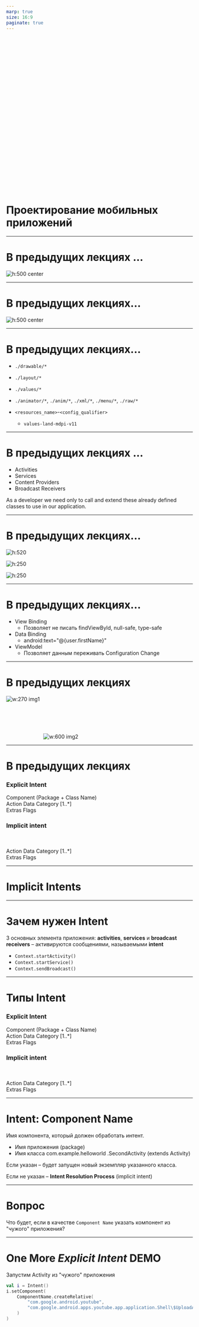 ```yaml
---
marp: true
size: 16:9
paginate: true
---
```


<style>
img[alt~="center"] {
  display: block;
  margin: 0 auto;
}

section.split h1 {
    grid-area: slideheading;
    height: 0;
}

section.split h3:nth-of-type(1) {
    grid-area: leftheader;
}

section.split h3:nth-of-type(2) {
    grid-area: rightheader;
}

section.split {
    overflow: visible;
    display: grid;
    grid-template-columns: 50% 50%;
    grid-template-areas: 
        "slideheading slideheading"
        "leftheader rightheader"
        "lefttext righttext"
}

section.flexrow {
display:flex;
flex-flow: row wrap;
}

section.flexrow h1 {
    flex: 0 1 100%;
}
</style>


# Проектирование мобильных приложений
<!-- _paginate: false -->
<!-- _footer: "Creative Commons Attribution-ShareAlike 3.0" -->

---
# В предыдущих лекциях ...


![h:500 center](res/01-android-com.png)

<!-- _footer: https://developer.android.com/docs -->

---

# В предыдущих лекциях...

![h:500 center](res/01-project.png)

---

# В предыдущих лекциях...
- `./drawable/*`
- `./layout/*`
- `./values/*`

- `./animator/*`, `./anim/*`, `./xml/*`, `./menu/*`, `./raw/*`

- `<resources_name>`-`<config_qualifier>`
  - `values-land-mdpi-v11`


---

# В предыдущих лекциях ...

- Activities
- Services
- Content Providers
- Broadcast Receivers

As a developer we need only to call and extend these already defined classes to use in our application.

---
  
<style scoped>


section.split p:nth-of-type(1) {
    grid-area: leftpanel;
    padding-top: 50px;
    padding-left: 50px;
}

section.split p:nth-of-type(2) {
    grid-area: rightpanel1;
}

section.split p:nth-of-type(3) {
    grid-area: rightpanel2;
}

section.split h1 {
    grid-area: slideheading;
    z-index: 10;
}

section.split {
    overflow: visible;
    display: grid;
    grid-template-columns: 50% 50%;
    grid-template-areas: 
        "slideheading slideheading"
        "leftpanel rightpanel1"
        "leftpanel rightpanel2";
}

</style>

<!-- _class: split -->

# В предыдущих лекциях...

![h:520](res/activity-lifecycle.png)

![h:250](res/save-restore-instance-state.png)

![h:250](res/activity-states.png)

---

# В предыдущих лекциях...
- View Binding
  - Позволяет не писать findViewById, null-safe, type-safe
- Data Binding
  - android:text="@{user.firstName}"
- ViewModel
  - Позволяет данным переживать Configuration Change

---

# В предыдущих лекциях
<!-- _footer: https://developer.android.com/guide/components/activities/recents -->

<!-- _class: flexrow -->
<style scoped>
img[alt~="img2"] {
  padding-top:70px;
  padding-left:100px;
}
</style>

![w:270 img1](res/recents.png)

![w:600 img2](res/diagram_multitasking.png)

---

# В предыдущих лекциях

<!-- _footer: https://developer.android.com/guide/components/intents-filters.html -->

<!-- _class: split -->

### Explicit Intent
Component (Package + Class Name)
\
Action
Data
Category [1..*]
\
Extras
Flags

### Implicit intent 
\
\
Action
Data
Category [1..*]
\
Extras
Flags

---

# Implicit Intents
<!-- _footer: http://developer.android.com/guide/components/intents-filters.html  -->

---

# Зачем нужен Intent

3 основных элемента приложения: **activities**, **services** и **broadcast receivers** – активируются сообщениями, называемыми **intent**
- `Context.startActivity()`
- `Context.startService()`
- `Context.sendBroadcast()`

---

# Типы Intent

<!-- _footer: https://developer.android.com/guide/components/intents-filters.html -->

<!-- _class: split -->

### Explicit Intent
Component (Package + Class Name)
\
Action
Data
Category [1..*]
\
Extras
Flags

### Implicit intent 
\
\
Action
Data
Category [1..*]
\
Extras
Flags

---

# Intent: Component Name

Имя компонента, который должен обработать интент.
- Имя приложения (package)
- Имя класса com.example.helloworld .SecondActivity (extends Activity)

Если указан – будет запущен новый экземпляр указанного класса.

Если не указан – **Intent Resolution Process** (implicit intent)

---

# Вопрос

Что будет, если в качестве `Component Name` указать компонент из "чужого" приложения?

---

# One More *Explicit Intent* DEMO
Запустим Activity из "чужого" приложения

```kotlin
val i = Intent()
i.setComponent(
    ComponentName.createRelative(
        "com.google.android.youtube",
        "com.google.android.apps.youtube.app.application.Shell\$UploadActivity"
    )
)
```
See also: https://developers.google.com/youtube/android/player/reference/com/google/android/youtube/player/YouTubeIntents

---

# Implicit Intents. Назначение

<!-- _class: flexrow -->
<style scoped>
ul {flex:1;}
</style>

Имя компонента не известно, но известно намерение пользователя, например:
- Открыть URL в браузере
- Отправить письмо

![](res/share_via.png)

---

# Implicit Intent: Философия

Action определяет остальную структуру `Intent` -- содержимое полей `data` и `extras`. 
* Можно провести аналогию с именем метода класса, определяющим набор аргументов и возвращаемое значение.
* Если определяете свой `Action`, нужно продумать семантику остальных полей `Intent`.

---

# Стандартные ситуации

![h:550 center](res/intents-common.png)

<!-- _footer: https://developer.android.com/guide/components/intents-common -->

---

# DEMO: ACTION_PICK
```kotlin
val i = Intent(Intent.ACTION_PICK)
(1) i.type = ContactsContract.Contacts.CONTENT_TYPE
(2) i.type = "video/*"
```

---

# Intent Resolution: Implicit Intent

Используются только 3 поля:
- action
- category
- data

---

# Intent Resolution: Intent Filter

Компоненты, которые активируются `Intent`'ом, могут объявлять один или более `intent-filter` в `AndroidManifest.xml`

```xml
<activity android:name=".MainActivity">
    <intent-filter>
        <action android:name="android.intent.action.MAIN"/>
        <category android:name="android.intent.category.LAUNCHER"/>
    </intent-filter>
</activity>
```

---

# AndroidManifest.xml (Напоминание)

<!-- _footer: https://developer.android.com/guide/topics/manifest/manifest-intro -->

<style scoped>
section {
    display: flex;
    flex-direction: row;
    flex-wrap: wrap;
}

h1 {
    flex: 0 1 100%;
}

pre {
    height: 500px;
    flex-basis: 50%;
}

pre code svg {
    max-height:470px;
}
</style>

```xml
<?xml version="1.0" encoding="utf-8"?>
<manifest>

    <uses-permission />
    <permission />
    <permission-tree />
    <permission-group />
    <instrumentation />
    <uses-sdk />
    <uses-configuration />  
    <uses-feature />  
    <supports-screens />  
    <compatible-screens />  
    <supports-gl-texture />  

    <application>

        <activity>
            <intent-filter>
                <action />
                <category />
                <data />
            </intent-filter>
            <meta-data />
        </activity>
```

```xml
        <activity-alias>
            <intent-filter> . . . </intent-filter>
            <meta-data />
        </activity-alias>

        <service>
            <intent-filter> . . . </intent-filter>
            <meta-data/>
        </service>

        <receiver>
            <intent-filter> . . . </intent-filter>
            <meta-data />
        </receiver>

        <provider>
            <grant-uri-permission />
            <meta-data />
            <path-permission />
        </provider>

        <uses-library />

    </application>

</manifest>
```

---

# Intent: `action`

Строка (`String`)
- Имя действия (или имя события для Broadcast Receivers)

Значение
- Одно из стандартных
- Можно объявить собственное (просто строка)
  - Пример: `"com.example.project.SHOW_COLOR"`

---

# Some Standard Actions

| Constant | Target component | Action |
|-|-|-|
|ACTION_CALL|activity|Initiate a phone call.|
|ACTION_EDIT|activity|Display data for the user to edit.|
|ACTION_MAIN|activity|Start up as the initial activity of a task, with no data input and no returned output.|
|ACTION_SYNC|activity|Synchronize data on a server with data on the mobile device.|
ACTION_BATTERY_LOW|broadcast receiver|A warning that the battery is low.|
|ACTION_HEADSET_PLUG|broadcast receiver|A headset has been plugged into the device, or unplugged from it.|
|ACTION_SCREEN_ON|broadcast receiver|The screen has been turned on.|
|ACTION_TIMEZONE_CHANGED|broadcast receiver|The setting for the time zone has changed.|

<!-- _footer: https://developer.android.com/reference/android/content/Intent#standard-activity-actions -->

---

# Intent: `categories`

Строки (`String[]`)
- Доп. информация о типе компонента, на который направлено действие

Значение
- Одно из стандартных
- Можно объявить собственное (просто строка)
  - Пример: `"com.example.project.MY_CATEGORY"`

---

# Some Standard Categories

|Constant|Meaning|
|-|-|
|CATEGORY_BROWSABLE|The target activity can be safely invoked by the browser to display data referenced by a link —for example, an image or an e-mail message.|
|CATEGORY_GADGET|The activity can be embedded inside of another activity that hosts gadgets.|
|CATEGORY_LAUNCHER|The activity can be the initial activity of a task and is listed in the top-level application launcher.|
|CATEGORY_PREFERENCE|The target activity is a preference panel.|

<!-- _footer: https://developer.android.com/reference/android/content/Intent#standard-categories -->

---

# Intent Filters. Пример фильтра Action

```xml
<intent-filter ... >
    <action android:name="com.example.project.SHOW_CURRENT" />
    <action android:name="com.example.project.SHOW_RECENT" />
    <action android:name="com.example.project.SHOW_PENDING" />
    ...
</intent-filter> 
```

- Список не может быть пустым
- Чтобы фильтр сработал в Intent должен быть указан один из Actions, объявленных в манифесте

---

# Intent Filters. Пример фильтра Category

```xml
<intent-filter . . . >
    <category android:name="android.intent.category.DEFAULT" />
    <category android:name="android.intent.category.BROWSABLE" />
    . . .
</intent-filter> 
```

- Чтобы фильтр сработал в манифесте должны быть перечислены, как минимум, все категории, указанные в `Intent`
- Все Implicit Intents, как минимум, имеют категорию
`android.intent.category.DEFAULT`

---

# Intent: `data+type`

URI данных, над которыми производится действие и MIME этих данных
- Например, контакт в телефонной книжке

---

# Intent: `data+type`

**Data** = `URI + MIME`
**URI** (=`data`) = `scheme://host:port/path`
- `content://com.example.project:200/folder/subfolder/etc`

**URI authority** = `host:port`

**MIME** (=`type`) (Multipurpose Internet Mail Extensions)
- `text/plain`
- `audio/mpeg`

---

# Intent Filters. Синтаксис фильтра `data`

```xml
<intent-filter ... >
<data android:scheme="string"
      android:host="string"
      android:port="string"
      android:path="string"
      android:pathPattern="string"
      android:pathPrefix="string"
      android:mimeType="string" />
    ...
</intent-filter> 
```

`<scheme>://<host>:<port>/[<path>|<pathPrefix>|<pathPattern>]`

---

# Intent Filters. Data Test

| Intent | Filter |
| - | - |
| Нет URI, нет MIME | Нет URI, нет MIME |
| Есть URI, нет MIME | URI совпадает, нет MIME |
| Нет URI, есть MIME | Нет URI, MIME совпадает |
| Есть URI, есть MIME | MIME совпадает и (одно из двух):<br>1) URI совпадает, или <br> 2) нет URI и в запросе схема `content:` или `file:` |

---

# Intent Filters. Data Test. Уточнения

MIME
- В фильтре может использоваться маска (`image/*`)

URI
- В сравнении участвуют только части URI, указанные в **фильтре**
  - Если в фильтре не указан путь, URI из Intent считается совпадающим, если совпала схема и authority.

---

# Using Intent Matching

**`PackageManager`** has a set of `query...()` to list all the components that can accept a particular intent
- `queryIntentActivities()`
- `queryIntentServices()`
- ...

**`PackageManager`** has a set of `resolve...()` to find the best component to respond to an intent
- `resolveActivity()`
- `resolveServices()`
- ...

---

# Важное замечание

Если нет компонента, который может обработать `Intent` -- возникнет ошибка на вызывающей стороне.

```kotlin
fun selectContact() {
    val intent = Intent(Intent.ACTION_PICK).apply {
        type = ContactsContract.Contacts.CONTENT_TYPE
    }
    if (intent.resolveActivity(packageManager) != null) {
        startActivityForResult(intent, REQUEST_SELECT_CONTACT)
    }
}
```

---

# Вопрос
Кто угодно может запустить любой компонент из моего приложения?

---

# DEMO

```kotlin
val i = Intent()
i.setComponent(
    ComponentName.createRelative(
        "com.google.android.youtube",
        "com.google.android.apps.youtube.app.MainLiveCreationActivity"
    )
)
```

---

# Android Permissions

https://developer.android.com/guide/topics/permissions/overview

---

# Ограничение Доступа к Компоненту

AndroidManifest.xml
- `android:exported="false"`
  - Код в том же процессе* может запускать компонент
- `android:permission="string"`
  - `<uses-permission>`, `ActivityCompat.requestPermissions` (aka Dynamic Permissions API 23+)

(*) `Application>android:process`+`manifest>android:sharedUserId`
`android:sharedUserId` is deprecated in API level 29

---

# Protection Levels
**Normal permissions** — Автоматически разрешены при установке
- FOREGROUND_SERVICE
- SET_WALLPAPER

**Signature permissions** — Разрешены, если приложения подписаны одинаковыми сертификатами
- CLEAR_APP_CACHE

---

# Protection Levels
**Dangerous permissions** — Могут раскрывать информацию о пользователе
- Должны быть разрешены пользователем явно
  - При установке (до Android 6.0, API 23)
  - Во время исполнения (Android 6.0, API 23 и больше)

**Special permissions** — :-)
- SYSTEM_ALERT_WINDOW
- WRITE_SETTINGS

---

# Install Time Permissions Request 

![h:500 center](res/install-time-perms.png)

---

# Runtime Permissions Request

![h:500 center](res/run-time-perms.png)

У пользователя спрашивается разрешение на **группу**

---

# Permission Group

| Group | Permissions |
|-|-|
| CAMERA | CAMERA
| CONTACTS | READ_CONTACTS, WRITE_CONTACTS, GET_ACCOUNTS
| LOCATION | ACCESS_FINE_LOCATION, ACCESS_COARSE_LOCATION
| MICROPHONE | RECORD_AUDIO
| SMS | SEND_SMS, RECEIVE_SMS, READ_SMS, RECEIVE_WAP_PUSH, RECEIVE_MMS
| STORAGE | READ_EXTERNAL_STORAGE, WRITE_EXTERNAL_STORAGE
| ... | ... 

Don't base your app's logic on the structure of these permission groups.

<!-- _footer: https://developer.android.com/guide/topics/permissions/overview#perm-groups -->

---

# Permission Group: Protected APIs

![h:500 center](res/user-data-overview-permissions-flow01.jpg)

---

# Ограничения на Dangerous Permissions (API 23+)
Все Dangerous Permissions должны быть запрошены явно во время исполнения приложения (объявления `<uses-permissions>` в AndroidManifest не достаточно)

<!-- _footer: https://developer.android.com/training/permissions/requesting -->

---

# Запрос Dangerous Permissions (API 23+) 

```java
// Here, thisActivity is the current activity
if (ContextCompat.checkSelfPermission(thisActivity,
        Manifest.permission.READ_CONTACTS)
        != PackageManager.PERMISSION_GRANTED) {

    // Permission is not granted
    // Should we show an explanation?
    if (ActivityCompat.shouldShowRequestPermissionRationale(thisActivity,
            Manifest.permission.READ_CONTACTS)) {
        // Show an explanation to the user *asynchronously* -- don't block
        // this thread waiting for the user's response! After the user
        // sees the explanation, try again to request the permission.
    } else {
        // No explanation needed; request the permission
        ActivityCompat.requestPermissions(thisActivity,
                new String[]{Manifest.permission.READ_CONTACTS},
                MY_PERMISSIONS_REQUEST_READ_CONTACTS);

        // MY_PERMISSIONS_REQUEST_READ_CONTACTS is an
        // app-defined int constant. The callback method gets the
        // result of the request.
    }
} else {
    // Permission has already been granted
} 
```

---

# Обработка Разрешения Dangerous Permissions (API 23+)

```java
@Override
public void onRequestPermissionsResult(int requestCode,
        String permissions[], int[] grantResults) {
    switch (requestCode) {
        case MY_PERMISSIONS_REQUEST_READ_CONTACTS: {
            // If request is cancelled, the result arrays are empty.
            if (grantResults.length > 0
                && grantResults[0] == PackageManager.PERMISSION_GRANTED) {
                // permission was granted, yay! Do the
                // contacts-related task you need to do.
            } else {
                // permission denied, boo! Disable the
                // functionality that depends on this permission.
            }
            return;
        }

        // other 'case' lines to check for other
        // permissions this app might request.
    }
} 
```

---

# То же самое, более новый API (обработка)

```kotlin
// Register the permissions callback, which handles the user's response to the
// system permissions dialog. Save the return value, an instance of
// ActivityResultLauncher. You can use either a val, as shown in this snippet,
// or a lateinit var in your onAttach() or onCreate() method.
val requestPermissionLauncher =
    registerForActivityResult(RequestPermission()
    ) { isGranted: Boolean ->
        if (isGranted) {
            // Permission is granted. Continue the action or workflow in your
            // app.
        } else {
            // Explain to the user that the feature is unavailable because the
            // features requires a permission that the user has denied. At the
            // same time, respect the user's decision. Don't link to system
            // settings in an effort to convince the user to change their
            // decision.
        }
    }

```

---

# То же самое, более новый API (запрос)

```kotlin
when {
    ContextCompat.checkSelfPermission(
            CONTEXT,
            Manifest.permission.REQUESTED_PERMISSION
            ) == PackageManager.PERMISSION_GRANTED -> {
        // You can use the API that requires the permission.
    }
    shouldShowRequestPermissionRationale(...) -> {
        // In an educational UI, explain to the user why your app requires this
        // permission for a specific feature to behave as expected. In this UI,
        // include a "cancel" or "no thanks" button that allows the user to
        // continue using your app without granting the permission.
        showInContextUI(...)
    }
    else -> {
        // You can directly ask for the permission.
        // The registered ActivityResultCallback gets the result of this request.
        requestPermissionLauncher.launch(
                Manifest.permission.REQUESTED_PERMISSION)
    }
}
```

---

# Объявление Новых Permission и Permission Group

https://developer.android.com/guide/topics/permissions/defining 

---

# Permissions: Basic Principles

- **Ask for permissions in context**, when the user starts to interact with the feature that requires it.
- **Don't block the user.** Always provide the option to cancel an educational UI flow related to permissions.
- If the user denies or revokes a permission that a feature needs, **gracefully degrade** your app so that the user can continue using your app, possibly by disabling the feature that requires the permission.
- **Don't assume any system behavior.**

<!-- _footer: https://developer.android.com/training/permissions/requesting#principles -->

---

# Permissions: Best Practices (1)

#1: Only use the permissions necessary for your app to work. 
 - Depending on how you are using the permissions, there may be another way to do what you need (system intents, identifiers, backgrounding for phone calls) without relying on access to sensitive information.

#2: Pay attention to permissions required by libraries. 
 - When you include a library, you also inherit its permission requirements. You should be aware of what you're including, the permissions they require, and what those permissions are used for.

<!-- _footer: https://developer.android.com/training/permissions/usage-notes#tenets_of_working_with_android_permissions -->

---

# Permissions: Best Practices (2)

#3: Be transparent. 
 - When you make a permissions request, be clear about what you’re accessing, and why, so users can make informed decisions.

#4: Make system accesses explicit. 
 - Providing continuous indications when you access sensitive capabilities (for example, the camera or microphone) makes it clear to users when you’re collecting data and avoids the perception that you're collecting data surreptitiously. 

<!-- _footer: https://developer.android.com/training/permissions/usage-notes#tenets_of_working_with_android_permissions -->